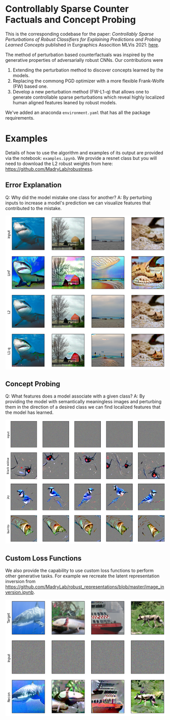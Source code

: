 # Controllably Sparse Counter Factuals and Concept Probing

This is the corresponding codebase for the paper: *Controllably Sparse Perturbations of Robust Classifiers for Explaining Predictions and Probing Learned Concepts* published in Eurgraphics Assocition MLVis 2021: [here](https://diglib.eg.org/bitstream/handle/10.2312/mlvis20211072/001-005.pdf).


The method of perturbation based counterfactuals was inspired by the generative properties of adversarially robust CNNs. Our contributions were 

1. Extending the perturbation method to discover concepts learned by the models.
2. Replacing the commong PGD optimizer with a more flexible Frank-Wolfe (FW) based one.
3. Develop a new perturbation method (FW-L1-q) that allows one to generate controllable sparse perturbations which reveal highly localized human aligned features leaned by robust models.


We've added an anaconda `environment.yaml` that has all the package requirements.

# Examples

Details of how to use the algorithm and examples of its output are provided via the notebook: `examples.ipynb`. We provide a resnet class but you will need to download the L2 robust weights from here: https://github.com/MadryLab/robustness.


## Error Explanation

Q: Why did the model mistake one class for another?
A: By perturbing inputs to increase a model's prediction we can visualize features that contributed to the mistake.


![Error Explanation](images/err_targ_pred.png)


## Concept Probing

Q: What features does a model associate with a given class?
A: By providing the model with semantically meaningless images and perturbing them in the direction of a desired class we can find localized features that the model has learned.

![Concept Probing](images/concept_probing.png)


##  Custom Loss Functions
We also provide the capability to use custom loss functions to perform other generative tasks. For example we recreate the latent representation inversion from https://github.com/MadryLab/robust_representations/blob/master/image_inversion.ipynb.

![Inversion](images/inversion_cor.png)
